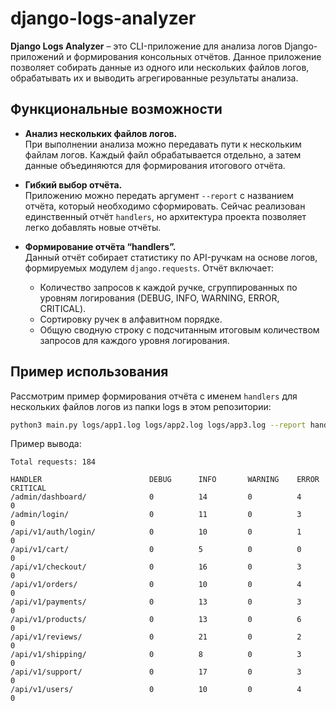 # django-logs-analyzer

**Django Logs Analyzer** – это CLI-приложение для анализа логов Django-приложений и формирования консольных отчётов. Данное приложение позволяет собирать данные из одного или нескольких файлов логов, обрабатывать их и выводить агрегированные результаты анализа.

## Функциональные возможности

- **Анализ нескольких файлов логов.**  
  При выполнении анализа можно передавать пути к нескольким файлам логов. Каждый файл обрабатывается отдельно, а затем данные объединяются для формирования итогового отчёта.

- **Гибкий выбор отчёта.**  
  Приложению можно передать аргумент `--report` с названием отчёта, который необходимо сформировать. Сейчас реализован единственный отчёт `handlers`, но архитектура проекта позволяет легко добавлять новые отчёты.

- **Формирование отчёта “handlers”.**  
  Данный отчёт собирает статистику по API-ручкам на основе логов, формируемых модулем `django.requests`. Отчёт включает:
  - Количество запросов к каждой ручке, сгруппированных по уровням логирования (DEBUG, INFO, WARNING, ERROR, CRITICAL).
  - Сортировку ручек в алфавитном порядке.
  - Общую сводную строку с подсчитанным итоговым количеством запросов для каждого уровня логирования.

## Пример использования

Рассмотрим пример формирования отчёта с именем `handlers` для нескольких файлов логов из папки logs в этом репозитории:

```bash
python3 main.py logs/app1.log logs/app2.log logs/app3.log --report handlers
```

Пример вывода:
```
Total requests: 184

HANDLER                        DEBUG      INFO       WARNING    ERROR      CRITICAL
/admin/dashboard/              0          14         0          4          0
/admin/login/                  0          11         0          3          0
/api/v1/auth/login/            0          10         0          1          0
/api/v1/cart/                  0          5          0          0          0
/api/v1/checkout/              0          16         0          3          0
/api/v1/orders/                0          10         0          4          0
/api/v1/payments/              0          13         0          3          0
/api/v1/products/              0          13         0          6          0
/api/v1/reviews/               0          21         0          2          0
/api/v1/shipping/              0          8          0          3          0
/api/v1/support/               0          17         0          3          0
/api/v1/users/                 0          10         0          4          0
```
